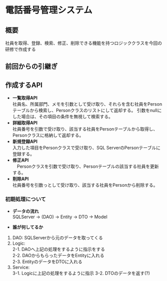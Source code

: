 # 電話番号管理システム

## 概要
  社員を取得、登録、検索、修正、削除できる機能を持つロジッククラスを今回の研修で作成する

## 前回からの引継ぎ

## 作成するAPI
- **一覧取得API** <br>
  社員名、所属部門、メモを引数として受け取り、それらを含む社員をPersonテーブルから検索し、Personクラスのリストにして返却する。
  引数をnullにした場合は、その項目の条件を無視して検索する。
- **詳細取得API** <br>
  社員番号を引数で受け取り、該当する社員をPersonテーブルから取得し、Personクラスに格納して返却する。
- **新規登録API** <br>
  入力した項目をPersonクラスで受け取り、SQL ServerのPersonテーブルに登録する。
- **修正API** <br>
　Personクラスを引数で受け取り、Personテーブルの該当する社員を更新する。
- **削除API** <br>
  社員番号を引数っとして受け取り、該当する社員をPersonから削除する。


### 初期処理について
- **データの流れ**<br>
SQLServer → (DAO) → Entity → DTO → Model

- **誰が何してるか**<br>
1. DAO: SQLServerから元のデータを取ってくる
2. Logic: <br>
  2-1. DAOへ上記の処理をするように指示をする<br>
  2-2. DAOからもらったデータをEntityに入れる<br>
  2-3. EntityのデータをDTOに入れる<br>
3. Service:<br>
  3-1. Logicに上記の処理をするように指示
  3-2. DTOのデータを返す(?)

